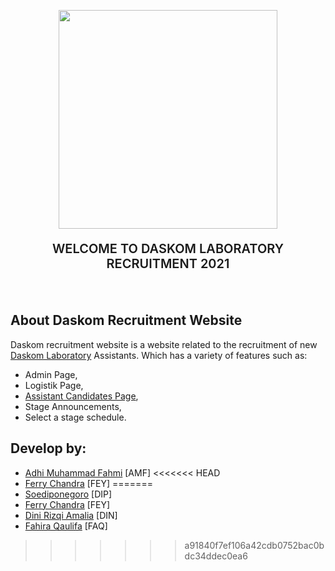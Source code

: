 <p align="center"><a href="https://recruitment.daskomlab.com" target="_blank"><img src="https://recruitment.daskomlab.com/assets/dlor-blue.png" width="350"></a></p>
<p align="center" style="font-size:20px;font-weight:600">WELCOME TO DASKOM LABORATORY RECRUITMENT 2021
</p>
<br>

## About Daskom Recruitment Website

Daskom recruitment website is a website related to the recruitment of new [Daskom Laboratory](https://daskomlab.com/) Assistants. Which has a variety of features such as:

- Admin Page,
- Logistik Page,
- [Assistant Candidates Page](https://recruitment.daskomlab.com/login),
- Stage Announcements,
- Select a stage schedule.

## Develop by:
- [Adhi Muhammad Fahmi](https://github.com/adhiiimf) [AMF]
<<<<<<< HEAD
- [Ferry Chandra](https://github.com/ferry5245) [FEY]
=======
- [Soediponegoro](https://github.com/soedipo) [DIP]
- [Ferry Chandra](https://github.com/ferry5245) [FEY]       
- [Dini Rizqi Amalia](https://github.com/dinudinni) [DIN]
- [Fahira Qaulifa](https://github.com/fahiraq) [FAQ]
>>>>>>> a91840f7ef106a42cdb0752bac0bdc34ddec0ea6
